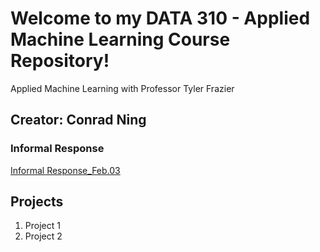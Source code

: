 # Welcome to my DATA 310 - Applied Machine Learning Course Repository! 

Applied Machine Learning with Professor Tyler Frazier

## Creator: Conrad Ning

### Informal Response
[Informal Response_Feb.03](https://github.com/cning0506/DATA-310/blob/main/Informal%20Response%20Feb_3.md)

## Projects

1. Project 1
2. Project 2
